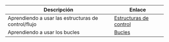 |Descripción|Enlace|
|-----------|------|
|Aprendiendo a usar las estructuras de control/flujo|[Estructuras de control](./1_control_structures/README.md)|
|Aprendiendo a usar los bucles|[Bucles](./2_loops/README.md)|
